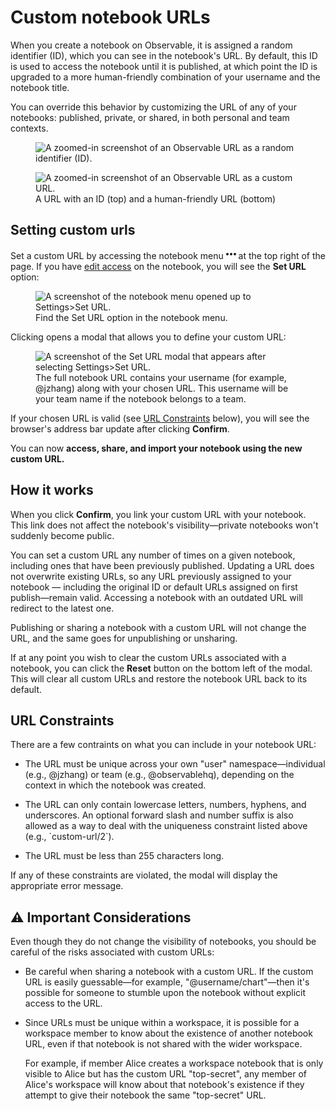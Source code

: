 # Custom notebook URLs

When you create a notebook on Observable, it is assigned a random identifier (ID), which you can see in the notebook's URL. By default, this ID is used to access the notebook until it is published, at which point the ID is upgraded to a more human-friendly combination of your username and the notebook title.

You can override this behavior by customizing the URL of any of your notebooks: published, private, or shared, in both personal and team contexts.

<figure>
  <img
    class="screenshot w-60"
    src="/notebooks/assets/url1.png" alt="A zoomed-in screenshot of an Observable URL as a random identifier (ID)."
  />
</figure>

<figure>
  <img
    class="screenshot w-80"
    src="/notebooks/assets/url2.png" alt="A zoomed-in screenshot of an Observable URL as a custom URL."
  />
  <figcaption>A URL with an ID (top) and a human-friendly URL (bottom)</figcaption>
</figure>

## Setting custom urls

Set a custom URL by accessing the notebook menu <svg style="display: inline !important" viewBox="0 0 16 16" fill="currentColor" stroke="none" stroke-width="1.5" stroke-linecap="round" stroke-linejoin="round" width="16" height="16"><circle r="2" cy="8" cx="2"></circle><circle r="2" cy="8" cx="8"></circle><circle r="2" cy="8" cx="14"></circle></svg> at the top right of the page. If you have [edit access](https://observablehq.com/@observablehq/permissions-for-teams-notebooks) on the notebook, you will see the **Set URL** option:

<figure>
  <img
    class="screenshot w-50"
    src="/notebooks/assets/setURL.png" alt="A screenshot of the notebook menu opened up to Settings>Set URL."
  />
  <figcaption>Find the Set URL option in the notebook menu.</figcaption>
</figure>

Clicking opens a modal that allows you to define your custom URL:

<figure>
  <img
    class="screenshot w-80"
    src="/notebooks/assets/setURLModal.png" alt="A screenshot of the Set URL modal that appears after selecting Settings>Set URL."
  />
  <figcaption>The full notebook URL contains your username (for example, @jzhang) along with your chosen URL. This username will be your team name if the notebook belongs to a team.</figcaption>
</figure>

If your chosen URL is valid (see [URL Constraints](https://observablehq.com/@observablehq/custom-notebook-urls#constraints) below), you will see the browser's address bar update after clicking **Confirm**.

You can now **access, share, and import your notebook using the new custom URL.**

## How it works

When you click **Confirm**, you link your custom URL with your notebook. This link does not affect the notebook's visibility—private notebooks won't suddenly become public.

You can set a custom URL any number of times on a given notebook, including ones that have been previously published. Updating a URL does not overwrite existing URLs, so any URL previously assigned to your notebook — including the original ID or default URLs assigned on first publish—remain valid. Accessing a notebook with an outdated URL will redirect to the latest one.

Publishing or sharing a notebook with a custom URL will not change the URL, and the same goes for unpublishing or unsharing.

If at any point you wish to clear the custom URLs associated with a notebook, you can click the **Reset** button on the bottom left of the modal. This will clear all custom URLs and restore the notebook URL back to its default.

## URL Constraints

There are a few contraints on what you can include in your notebook URL:
* The URL must be unique across your own "user" namespace—individual (e.g., @jzhang) or team (e.g., @observablehq), depending on the context in which the notebook was created.

* The URL can only contain lowercase letters, numbers, hyphens, and underscores. An optional forward slash and number suffix is also allowed as a way to deal with the uniqueness constraint listed above (e.g., \`custom-url/2\`).

* The URL must be less than 255 characters long.

If any of these constraints are violated, the modal will display the appropriate error message.

## ⚠️ Important Considerations

Even though they do not change the visibility of notebooks, you should be careful of the risks associated with custom URLs:

* Be careful when sharing a notebook with a custom URL. If the custom URL is easily guessable—for example, "@username/chart"—then it's possible for someone to stumble upon the notebook without explicit access to the URL.

* Since URLs must be unique within a workspace, it is possible for a workspace member to know about the existence of another notebook URL, even if that notebook is not shared with the wider workspace. 

  For example, if member Alice creates a workspace notebook that is only visible to Alice but has the custom URL "top-secret", any member of Alice's workspace will know about that notebook's existence if they attempt to give their notebook the same "top-secret" URL.


